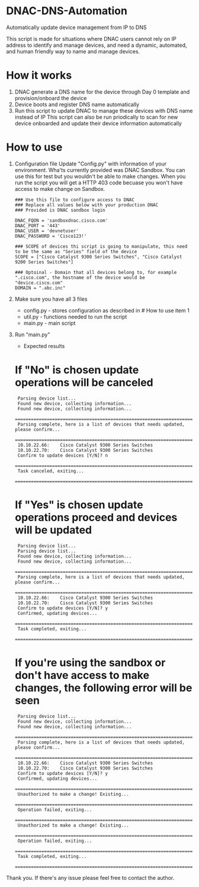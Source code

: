 # DNAC-DNS-Automation
Automatically update device management from IP to DNS

This script is made for situations where DNAC users cannot rely on IP address to identify and manage devices, and need a dynamic, automated, and human friendly way to name and manage devices.

# How it works
1. DNAC generate a DNS name for the device through Day 0 template and provision/onboard the device
2. Device boots and register DNS name automatically
3. Run this script to update DNAC to manage these devices with DNS name instead of IP
This script can also be run priodically to scan for new device onboarded and update their device information automatically

# How to use
1. Configuration file
   Update "Config.py" with information of your environment. Wha'ts currently provided was DNAC Sandbox.
   You can use this for test but you wouldn't be able to make changes.
   When you run the script you will get a HTTP 403 code becuase you won't have access to make change on Sandbox.
   
   ```
   ### Use this file to configure access to DNAC
   ### Replace all values below with your production DNAC
   ### Provided is DNAC sandbox login

   DNAC_FQDN = 'sandboxdnac.cisco.com'
   DNAC_PORT = '443'
   DNAC_USER = 'devnetuser'
   DNAC_PASSWORD = 'Cisco123!'

   ### SCOPE of devices thi script is going to manipulate, this need to be the same as "Series" field of the device
   SCOPE = ["Cisco Catalyst 9300 Series Switches", "Cisco Catalyst 9200 Series Switches"]

   ### Optoinal - Domain that all devices belong to, for example ".cisco.com", the hostname of the device would be "device.cisco.com"
   DOMAIN = ".abc.inc"
   ```
   
2. Make sure you have all 3 files
   - config.py - stores configuration as described in # How to use item 1
   - util.py - functions needed to run the script
   - main.py - main script
   
3. Run "main.py"

   - Expected results
   
   # If "No" is chosen update operations will be canceled
   ```
    Parsing device list...
    Found new device, collecting information...
    Found new device, collecting information...
    ================================================================================
    Parsing complete, here is a list of devices that needs updated, please confirm...       
    ================================================================================
    10.10.22.66:    Cisco Catalyst 9300 Series Switches
    10.10.22.70:    Cisco Catalyst 9300 Series Switches
    Confirm to update devices [Y/N]? n
    ================================================================================
    Task canceled, exiting...
    ================================================================================
   ```
   # If "Yes" is chosen update operations proceed and devices will be updated
   ```
    Parsing device list...
    Parsing device list...
    Found new device, collecting information...
    Found new device, collecting information...
    ================================================================================
    Parsing complete, here is a list of devices that needs updated, please confirm...
    ================================================================================
    10.10.22.66:    Cisco Catalyst 9300 Series Switches
    10.10.22.70:    Cisco Catalyst 9300 Series Switches
    Confirm to update devices [Y/N]? y
    Confirmed, updating devices...
    ================================================================================
    Task completed, exiting...
    ================================================================================
   ```
   # If you're using the sandbox or don't have access to make changes, the following error will be seen
   ```
    Parsing device list...
    Found new device, collecting information...
    Found new device, collecting information...
    ================================================================================
    Parsing complete, here is a list of devices that needs updated, please confirm...
    ================================================================================
    10.10.22.66:    Cisco Catalyst 9300 Series Switches
    10.10.22.70:    Cisco Catalyst 9300 Series Switches
    Confirm to update devices [Y/N]? y
    Confirmed, updating devices...
    ================================================================================
    Unauthorized to make a change! Existing...
    ================================================================================
    Operation failed, exiting...
    ================================================================================
    Unauthorized to make a change! Existing...
    ================================================================================
    Operation failed, exiting...
    ================================================================================
    Task completed, exiting...
    ================================================================================
    ```
Thank you. If there's any issue please feel free to contact the author.
